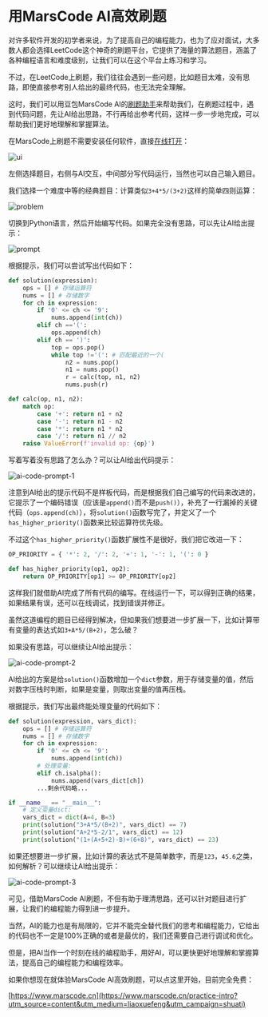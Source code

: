 # 用MarsCode AI高效刷题

对许多软件开发的初学者来说，为了提高自己的编程能力，也为了应对面试，大多数人都会选择LeetCode这个神奇的刷题平台，它提供了海量的算法题目，涵盖了各种编程语言和难度级别，让我们可以在这个平台上练习和学习。

不过，在LeetCode上刷题，我们往往会遇到一些问题，比如题目太难，没有思路，即使直接参考别人给出的最终代码，也无法完全理解。

这时，我们可以用豆包MarsCode AI的[刷题助手](https://www.marscode.cn/practice-intro?utm_source=content&utm_medium=liaoxuefeng&utm_campaign=shuati
)来帮助我们，在刷题过程中，遇到代码问题，先让AI给出思路，不行再给出参考代码，这样一步一步地完成，可以帮助我们更好地理解和掌握算法。

在MarsCode上刷题不需要安装任何软件，直接[在线打开](https://www.marscode.cn/practice-intro?utm_source=content&utm_medium=liaoxuefeng&utm_campaign=shuati
)：

![ui](ui.png)

左侧选择题目，右侧与AI交互，中间部分写代码运行，当然也可以自己输入题目。

我们选择一个难度中等的经典题目：计算类似`3+4*5/(3+2)`这样的简单四则运算：

![problem](problem.png)

切换到Python语言，然后开始编写代码。如果完全没有思路，可以先让AI给出提示：

![prompt](ai-prompt.png)

根据提示，我们可以尝试写出代码如下：

```python
def solution(expression):
    ops = [] # 存储运算符
    nums = [] # 存储数字
    for ch in expression:
        if '0' <= ch <= '9':
            nums.append(int(ch))
        elif ch =='(':
            ops.append(ch)
        elif ch == ')':
            top = ops.pop()
            while top !='(': # 匹配最近的一个(
                n2 = nums.pop()
                n1 = nums.pop()
                r = calc(top, n1, n2)
                nums.push(r)

def calc(op, n1, n2):
    match op:
        case '+': return n1 + n2
        case '-': return n1 - n2
        case '*': return n1 * n2
        case '/': return n1 // n2
    raise ValueError(f'invalid op: {op}')
```

写着写着没有思路了怎么办？可以让AI给出代码提示：

![ai-code-prompt-1](ai-code-prompt-1.png)

注意到AI给出的提示代码不是样板代码，而是根据我们自己编写的代码来改进的，它提示了一个编码错误（应该是`append()`而不是`push()`），补充了一行漏掉的关键代码（`ops.append(ch)`），将`solution()`函数写完了，并定义了一个`has_higher_priority()`函数来比较运算符优先级。

不过这个`has_higher_priority()`函数扩展性不是很好，我们把它改进一下：

```python
OP_PRIORITY = { '*': 2, '/': 2, '+': 1, '-': 1, '(': 0 }

def has_higher_priority(op1, op2):
    return OP_PRIORITY[op1] >= OP_PRIORITY[op2]
```

这样我们就借助AI完成了所有代码的编写。在线运行一下，可以得到正确的结果，如果结果有误，还可以在线调试，找到错误并修正。

虽然这道编程的题目已经得到解决，但如果我们想要进一步扩展一下，比如计算带有变量的表达式如`3+A*5/(B+2)`，怎么破？

如果没有思路，可以继续让AI给出提示：

![ai-code-prompt-2](ai-code-prompt-2.png)

AI给出的方案是给`solution()`函数增加一个`dict`参数，用于存储变量的值，然后对数字压栈时判断，如果是变量，则取出变量的值再压栈。

根据提示，我们写出最终能处理变量的代码如下：

```python
def solution(expression, vars_dict):
    ops = [] # 存储运算符
    nums = [] # 存储数字
    for ch in expression:
        if '0' <= ch <= '9':
            nums.append(int(ch))
        # 处理变量:
        elif ch.isalpha():
            nums.append(vars_dict[ch])
        ...剩余代码略...

if __name__ == "__main__":
    # 定义变量dict:
    vars_dict = dict(A=4, B=3)
    print(solution("3+A*5/(B+2)", vars_dict) == 7)
    print(solution("A+2*5-2/1", vars_dict) == 12)
    print(solution("(1+(A+5+2)-B)+(6+8)", vars_dict) == 23)
```

如果还想要进一步扩展，比如计算的表达式不是简单数字，而是`123`，`45.6`之类，如何解析？可以继续让AI给出提示：

![ai-code-prompt-3](ai-code-prompt-3.png)

可见，借助MarsCode AI刷题，不但有助于理清思路，还可以针对题目进行扩展，让我们的编程能力得到进一步提升。

当然，AI的能力也是有局限的，它并不能完全替代我们的思考和编程能力，它给出的代码也不一定是100%正确的或者是最优的，我们还需要自己进行调试和优化。

但是，把AI当作一个时刻在线的编程助手，用好AI，可以更快更好地理解和掌握算法，提高自己的编程能力和编程效率。

如果你想现在就体验MarsCode AI高效刷题，可以点这里开始，目前完全免费：

[https://www.marscode.cn](https://www.marscode.cn/practice-intro?utm_source=content&utm_medium=liaoxuefeng&utm_campaign=shuati)
